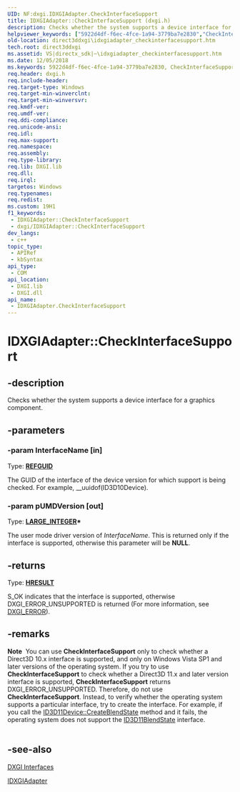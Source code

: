 ```yaml
---
UID: NF:dxgi.IDXGIAdapter.CheckInterfaceSupport
title: IDXGIAdapter::CheckInterfaceSupport (dxgi.h)
description: Checks whether the system supports a device interface for a graphics component.
helpviewer_keywords: ["5922d4df-f6ec-4fce-1a94-3779ba7e2830","CheckInterfaceSupport","CheckInterfaceSupport method [DXGI]","CheckInterfaceSupport method [DXGI]","IDXGIAdapter interface","IDXGIAdapter interface [DXGI]","CheckInterfaceSupport method","IDXGIAdapter.CheckInterfaceSupport","IDXGIAdapter::CheckInterfaceSupport","direct3ddxgi.idxgiadapter_checkinterfacesupport","dxgi/IDXGIAdapter::CheckInterfaceSupport"]
old-location: direct3ddxgi\idxgiadapter_checkinterfacesupport.htm
tech.root: direct3ddxgi
ms.assetid: VS|directx_sdk|~\idxgiadapter_checkinterfacesupport.htm
ms.date: 12/05/2018
ms.keywords: 5922d4df-f6ec-4fce-1a94-3779ba7e2830, CheckInterfaceSupport, CheckInterfaceSupport method [DXGI], CheckInterfaceSupport method [DXGI],IDXGIAdapter interface, IDXGIAdapter interface [DXGI],CheckInterfaceSupport method, IDXGIAdapter.CheckInterfaceSupport, IDXGIAdapter::CheckInterfaceSupport, direct3ddxgi.idxgiadapter_checkinterfacesupport, dxgi/IDXGIAdapter::CheckInterfaceSupport
req.header: dxgi.h
req.include-header: 
req.target-type: Windows
req.target-min-winverclnt: 
req.target-min-winversvr: 
req.kmdf-ver: 
req.umdf-ver: 
req.ddi-compliance: 
req.unicode-ansi: 
req.idl: 
req.max-support: 
req.namespace: 
req.assembly: 
req.type-library: 
req.lib: DXGI.lib
req.dll: 
req.irql: 
targetos: Windows
req.typenames: 
req.redist: 
ms.custom: 19H1
f1_keywords:
 - IDXGIAdapter::CheckInterfaceSupport
 - dxgi/IDXGIAdapter::CheckInterfaceSupport
dev_langs:
 - c++
topic_type:
 - APIRef
 - kbSyntax
api_type:
 - COM
api_location:
 - DXGI.lib
 - DXGI.dll
api_name:
 - IDXGIAdapter.CheckInterfaceSupport
---
```


# IDXGIAdapter::CheckInterfaceSupport


## -description

Checks whether the system supports a device interface for a graphics component.

## -parameters

### -param InterfaceName [in]

Type: <b><a href="/openspecs/windows_protocols/ms-oaut/6e7d7108-c213-40bc-8294-ac13fe68fd50">REFGUID</a></b>

The GUID of the interface of the device version for which support is being checked. For example, __uuidof(ID3D10Device).

### -param pUMDVersion [out]

Type: <b><a href="/windows/win32/api/winnt/ns-winnt-large_integer~r1">LARGE_INTEGER</a>*</b>

The user mode driver version of <i>InterfaceName</i>. This is  returned only if the interface is supported, otherwise this parameter will be <b>NULL</b>.

## -returns

Type: <b><a href="/windows/win32/com/structure-of-com-error-codes">HRESULT</a></b>

S_OK indicates that the interface is supported, otherwise DXGI_ERROR_UNSUPPORTED is returned (For more information, see <a href="/windows/desktop/direct3ddxgi/dxgi-error">DXGI_ERROR</a>).

## -remarks

<div class="alert"><b>Note</b>  You can  use <b>CheckInterfaceSupport</b> only to  check whether a Direct3D 10.x interface is supported, and only on Windows Vista SP1 and later versions of the operating system. If you try to use <b>CheckInterfaceSupport</b> to check whether a Direct3D 11.x and later version interface is supported, <b>CheckInterfaceSupport</b> returns DXGI_ERROR_UNSUPPORTED. Therefore, do not use <b>CheckInterfaceSupport</b>. Instead, to verify whether the operating system supports a particular interface, try to create the interface. For example, if you call the <a href="/windows/desktop/api/d3d11/nf-d3d11-id3d11device-createblendstate">ID3D11Device::CreateBlendState</a> method and it fails, the operating system does not support the <a href="/windows/desktop/api/d3d11/nn-d3d11-id3d11blendstate">ID3D11BlendState</a> interface.</div>
<div> </div>

## -see-also

<a href="/windows/desktop/direct3ddxgi/d3d10-graphics-reference-dxgi-interfaces">DXGI Interfaces</a>



<a href="/windows/desktop/api/dxgi/nn-dxgi-idxgiadapter">IDXGIAdapter</a>
